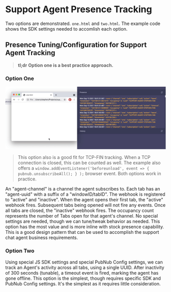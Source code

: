 # Support Agent Presence Tracking

Two options are demonstrated.
`one.html` and `two.html`.
The example code shows the SDK settings needed to accomlish each option.

## Presence Tuning/Configuration for Support Agent Tracking

> **tl;dr**
> **Option one is a best practice approach.**

### Option One

![support agent presence multi tab](media/support-agent-presence-multi-tab.gif)

> This option also is a good fit for TCP-FIN tracking.
> When a TCP connection is closed, this can be counted as well.
> The example also offers a
> `window.addEventListener('beforeunload', event => { pubnub.unsubscribeAll(); } );`
> browser event.
> Both options work in practice.

An "agent-channel" is a channel the agent subscribes to.
Each tab has an "agent-uuid" with a suffix of a "windowID/tabID".
The webhook is registered to "active" and "inactive".
When the agent opens their first tab, the "active" webhook fires.
Subsequent tabs being opened will not fire any events.
Once all tabs are closed, the "inactive" webhook fires.
The occupancy count represents the number of Tabs open for that agent's channel.
No special settings are needed, though we can tune/tweak behavior as needed.
This option has the most value and is more inline with stock presence capability.
This is a good design pattern that can be used to
accomplish the support chat agent business requirements.

### Option Two

Using special JS SDK settings and special PubNub Config settings,
we can track an Agent's activity across all tabs, using a single UUID.
After inactivity of 300 seconds (tunable),
a timeout event is fired, marking the agent has gone offline.
This option is the simplest,
though requires specific SDK and PubNub Config settings.
It's the simplest as it requires little consideration.
